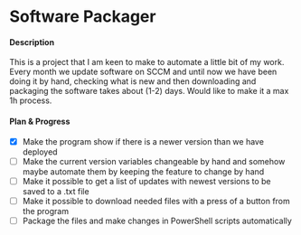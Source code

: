 # Software Packager

#### Description
This is a project that I am keen to make to automate a little bit of my work.
Every month we update software on SCCM and until now we have been doing it by hand, checking what is new and then downloading and packaging the software takes about (1-2) days. Would like to make it a max 1h process.

#### Plan & Progress
- [X] Make the program show if there is a newer version than we have deployed
- [ ] Make the current version variables changeable by hand and somehow maybe automate them by keeping the feature to change by hand
- [ ] Make it possible to get a list of updates with newest versions to be saved to a .txt file
- [ ] Make it possible to download needed files with a press of a button from the program
- [ ] Package the files and make changes in PowerShell scripts automatically